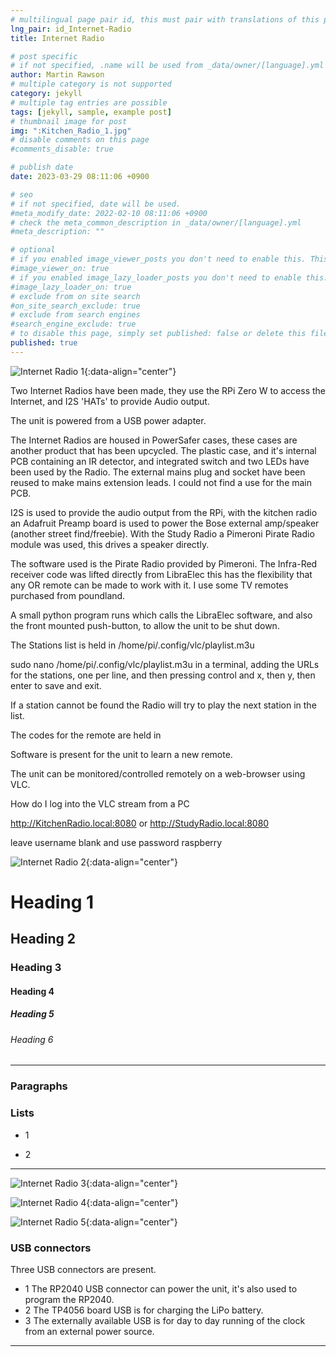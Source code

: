 ```yaml
---
# multilingual page pair id, this must pair with translations of this page. (This name must be unique)
lng_pair: id_Internet-Radio
title: Internet Radio

# post specific
# if not specified, .name will be used from _data/owner/[language].yml
author: Martin Rawson
# multiple category is not supported
category: jekyll
# multiple tag entries are possible
tags: [jekyll, sample, example post]
# thumbnail image for post
img: ":Kitchen_Radio_1.jpg"
# disable comments on this page
#comments_disable: true

# publish date
date: 2023-03-29 08:11:06 +0900

# seo
# if not specified, date will be used.
#meta_modify_date: 2022-02-10 08:11:06 +0900
# check the meta_common_description in _data/owner/[language].yml
#meta_description: ""

# optional
# if you enabled image_viewer_posts you don't need to enable this. This is only if image_viewer_posts = false
#image_viewer_on: true
# if you enabled image_lazy_loader_posts you don't need to enable this. This is only if image_lazy_loader_posts = false
#image_lazy_loader_on: true
# exclude from on site search
#on_site_search_exclude: true
# exclude from search engines
#search_engine_exclude: true
# to disable this page, simply set published: false or delete this file
published: true
---
```


![Internet Radio 1](:Kitchen_Radio_1.jpg){:data-align="center"}

<!-- outline-start -->

Two Internet Radios have been made, they use the RPi Zero W
to access the Internet, and I2S 'HATs' to provide Audio output.

The unit is powered from a USB power adapter.

The Internet Radios are housed in PowerSafer cases, these cases are another product that has been upcycled.
The plastic case, and it's internal PCB containing an IR detector, and integrated switch and two LEDs have been used by the Radio.
The external mains plug and socket have been reused to make mains extension leads.
I could not find a use for the main PCB.

I2S is used to provide the audio output from the RPi, with the kitchen radio an Adafruit Preamp board is used to power the Bose external amp/speaker (another street find/freebie). With the Study Radio a Pimeroni Pirate Radio module was used, this drives a speaker directly.

The software used is the Pirate Radio provided by Pimeroni. The Infra-Red receiver code was lifted directly from LibraElec this has the flexibility that any OR remote can be made to work with it. I use some TV remotes purchased from poundland.

A small python program runs which calls the LibraElec software, and also the front mounted push-button, to allow the unit to be shut down.

The Stations list is held in /home/pi/.config/vlc/playlist.m3u


  sudo nano /home/pi/.config/vlc/playlist.m3u in a terminal, 
  adding the URLs for the stations, one per line, and then pressing control and x, then y, then enter to save and exit. 


If a station cannot be found the Radio will try to play the next station in the list.

The codes for the remote are held in

Software is present for the unit to learn a new remote.

The unit can be monitored/controlled remotely on a web-browser using VLC.

How do I log into the VLC stream from a PC
 
  http://KitchenRadio.local:8080 or  http://StudyRadio.local:8080

  leave username blank and use password raspberry

<!-- outline-end -->





![Internet Radio 2](:Kitchen_Radio_2.jpg){:data-align="center"}

# Heading 1

## Heading 2

### Heading 3

#### Heading 4

##### Heading 5

###### Heading 6

***

### Paragraphs


### Lists

- 1

- 2


***

![Internet Radio 3](:Kitchen_Radio_3.jpg){:data-align="center"}

![Internet Radio 4](:Kitchen_Radio_4.jpg){:data-align="center"}

![Internet Radio 5](:Kitchen_Radio_5.jpg){:data-align="center"}

### USB connectors

Three USB connectors are present.

- 1 The RP2040 USB connector can power the unit, it's also used to program the RP2040.
- 2 The TP4056 board USB is for charging the LiPo battery.
- 3 The externally available USB is for day to day running of the clock from an external power source.
***
